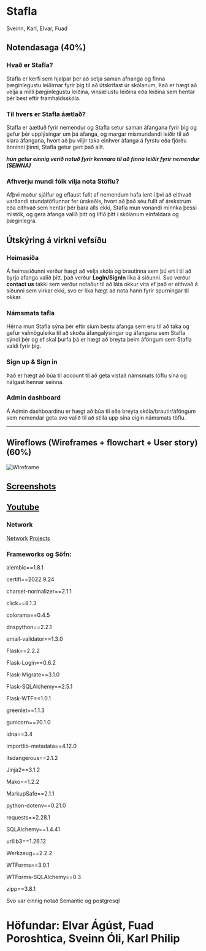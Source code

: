 # Stafla

Sveinn, Karl, Elvar, Fuad

## Notendasaga (40%)

### Hvað er Stafla?
Stafla er kerfi sem hjalpar þer að setja saman afnanga og finna þæginlegustu leiðirnar fyrir þig til að útskrifast úr skólanum, Það er hægt að velja a milli þæginlegustu leiðina, vinsælustu leiðina eða leiðina sem hentar þér best eftir framhaldsskóla.

### Til hvers er Stafla áætlað?
Stafla er áætluð fyrir nemendur og Stafla setur saman áfangana fyrir þig og gefur þér upplýsingar um þá áfanga, og margar mismundandi leiðir til að klara áfangana, hvort að þu viljir taka einhver áfanga á fyrstu eða fjórðu önninni þinni, Stafla getur gert það allt.

**_hún getur einnig verið notuð fyrir kennara til að finna leiðir fyrir nemendur (SEINNA)_**

### Afhverju mundi fólk vilja nota Stöflu?
Afþvi maður sjálfur og eflaust fullt af nemendum hafa lent í þvi að eithvað varðandi stundatöflunnar fer úrskeðis, hvort að það séu fullt af árekstrum eða eithvað sem hentar þér bara alls ekki, Stafla mun vonandi minnka þessi mistök, og gera áfanga valið þitt og lífið þitt í skólanum einfaldara og þæginlegra.

## Útskýring á virkni vefsíðu

### Heimasíða
Á heimasiðunni verður hægt að velja skóla og brautinna sem þú ert í til að byrja afanga valið þitt. það verður **LogIn/SignIn** líka á siðunni. Svo verður **contact us** takki sem verður notaður til að láta okkur vita ef það er eithvað á síðunni sem virkar ekki, svo er lika hægt að nota hann fyrir spurningar til okkar.
### Námsmats tafla
Hérna mun Stafla sýna þér eftir síum bestu áfanga sem eru til að taka og gefur valmöguleika til að skoða áfangalýsingar og áfangana sem Stafla sýndi þér og ef skal þurfa þá er hægt að breyta þeim áföngum sem Stafla valdi fyrir þig.

### Sign up & Sign in
Það er hægt að búa til account til að geta vistað námsmats töflu sína og nálgast hennar seinna.

### Admin dashboard
Á Admin dashboardinu er hægt að búa til eða breyta skóla/brautir/áföngum sem nemendar geta svo valið til að stilla upp sína eigin námsmats töflu.


---


## Wireflows (Wireframes + flowchart + User story) (60%)
![Wireframe](https://github.com/vefthroun4/Stafla/blob/main/wireframe_vefthr4.svg)

## [Screenshots](https://github.com/vefthroun4/Stafla/tree/main/Screenshots)

## [Youtube](https://youtu.be/3vAFwBt4zrY)

### Network
[Network](https://github.com/vefthroun4/Stafla/blob/main/Screenshots/network.png)
[Projects](https://github.com/orgs/vefthroun4/projects/2/views/1)

### Frameworks og Söfn:
alembic==1.8.1

certifi==2022.9.24

charset-normalizer==2.1.1

click==8.1.3

colorama==0.4.5

dnspython==2.2.1

email-validator==1.3.0

Flask==2.2.2

Flask-Login==0.6.2

Flask-Migrate==3.1.0

Flask-SQLAlchemy==2.5.1

Flask-WTF==1.0.1

greenlet==1.1.3

gunicorn==20.1.0

idna==3.4

importlib-metadata==4.12.0

itsdangerous==2.1.2

Jinja2==3.1.2

Mako==1.2.2

MarkupSafe==2.1.1

python-dotenv==0.21.0

requests==2.28.1

SQLAlchemy==1.4.41

urllib3==1.26.12

Werkzeug==2.2.2

WTForms==3.0.1

WTForms-SQLAlchemy==0.3

zipp==3.8.1
 
Svo var einnig notað Semantic og postgresql



# Höfundar: Elvar Ágúst, Fuad Poroshtica, Sveinn Óli, Karl Philip
